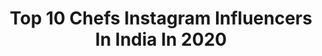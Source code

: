 ---
title: Top 10 Chefs Instagram Influencers In India In 2020
description: Identify the most popular Instagram accounts on inBeat.
platform: Instagram
profiles:
  - username: "chefmanishmehrotra"
    fullname: >-
      Manish Mehrotra
    location: "India"
    followers: 31686
    engagement: 270
    commentsToLikes: 0.022232
    avatar: "https://scontent-bos3-1.cdninstagram.com/v/t51.2885-19/s320x320/13744247_1747531292184701_417356359_a.jpg?_nc_ht=scontent-bos3-1.cdninstagram.com&_nc_ohc=Bn8cBoK4970AX9ifkwi&oh=8de00574cb7506a88d76679ce076a1d9&oe=5EB95FBB"
    verified: false
    hashtags: "#mexicocity, #condenasttraveler, #worlds50bestrestaurants, #books"
  - username: "__miss_manu__"
    fullname: >-
      MrUDulA DiXiT
    location: "India"
    followers: 4654
    engagement: 1393
    commentsToLikes: 0.037572
    avatar: "https://scontent-ams4-1.cdninstagram.com/v/t51.2885-19/s320x320/83629713_2635053136821405_2992473022734008320_n.jpg?_nc_ht=scontent-ams4-1.cdninstagram.com&_nc_ohc=TpBho2qy8JsAX-ySIjA&oh=cc1c3c2732f398b23e2dff03fe6b8fcd&oe=5EBC31AC"
    verified: false
    hashtags: "#handwashchallenge, #doubleexposure, #jadsedardkomitao, #chupachupslollycraze"
  - username: "floydcardoz"
    fullname: >-
      Floyd Cardoz
    location: "India"
    followers: 31489
    engagement: 795
    commentsToLikes: 0.044538
    avatar: "https://instagram.fbkk5-5.fna.fbcdn.net/v/t51.2885-19/s320x320/47308963_342476206550681_9221121229178535936_n.jpg?_nc_ht=instagram.fbkk5-5.fna.fbcdn.net&_nc_ohc=lhByooPLgFkAX_tF-kq&oh=2522268760003211e6bdf4f76b16a7a4&oe=5EB12ADB"
    verified: false
    hashtags: "#floydsfood, #mumbai, #uglydelicious, #malai"
  - username: "echoinsta"
    fullname: >-
      Ekavali Khanna
    location: "India"
    followers: 20188
    engagement: 233
    commentsToLikes: 0.055561
    avatar: "https://scontent-lhr8-1.cdninstagram.com/v/t51.2885-19/s320x320/79178906_2474321326029175_1240497038823522304_n.jpg?_nc_ht=scontent-lhr8-1.cdninstagram.com&_nc_ohc=3PofucmLUIkAX97gz0x&oh=5ae65c58cfab42a12465c80988640769&oe=5EBB607E"
    verified: true
    hashtags: "#selfcare, #healthforall, #lovelylight, #instadailyphoto"
  - username: "karishma_sakhrani"
    fullname: >-
      Karishma Sakhrani
    location: "India"
    followers: 93533
    engagement: 100
    commentsToLikes: 0.026511
    avatar: "https://scontent-ams4-1.cdninstagram.com/v/t51.2885-19/s320x320/52569848_612779352500837_9181101883555577856_n.jpg?_nc_ht=scontent-ams4-1.cdninstagram.com&_nc_ohc=reWw31jFcsMAX-Jm9pA&oh=8856076ad85de5b284ba8eca9744a17a&oe=5EB20465"
    verified: false
    hashtags: "#fashion, #greenstrides, #avocado, #equalpartnership"
  - username: "wompindiacooks"
    fullname: >-
      Bhoomika Vinay
    location: "India"
    followers: 2930
    engagement: 1449
    commentsToLikes: 0.134320
    avatar: "https://scontent-lht6-1.cdninstagram.com/v/t51.2885-19/s320x320/76843513_539453959986468_5887972439907893248_n.jpg?_nc_ht=scontent-lht6-1.cdninstagram.com&_nc_ohc=kbizFXmwNQsAX8kNlnu&oh=7f1dfd7ca4743ef1768060be3df50b1f&oe=5EBC1078"
    verified: false
    hashtags: "#dahipuri, #wompindiacooks, #homefood, #desifood"
  - username: "parthbajaj"
    fullname: >-
      Parth Bajaj
    location: "India"
    followers: 66632
    engagement: 618
    commentsToLikes: 0.024936
    avatar: "https://scontent-atl3-1.cdninstagram.com/v/t51.2885-19/s320x320/73495487_705362003206689_3324775282375655424_n.jpg?_nc_ht=scontent-atl3-1.cdninstagram.com&_nc_ohc=-QQaQo4SoQIAX_5yCoN&oh=2a0919295b5133104be8a6a7b3ae4fb0&oe=5EBBFDAA"
    verified: true
    hashtags: "#recipe, #gharkakhana, #eating, #dimsum"
  - username: "hudson.plus.harper"
    fullname: >-
      Hudson + Harper
    location: "India"
    followers: 6337
    engagement: 987
    commentsToLikes: 0.044991
    avatar: "https://scontent-lht6-1.cdninstagram.com/v/t51.2885-19/s320x320/78953740_2835436989848794_7421635588350017536_n.jpg?_nc_ht=scontent-lht6-1.cdninstagram.com&_nc_ohc=m0_fykXfIEIAX_7bID3&oh=e5762a7d6eb506304b955be840ab98c5&oe=5EB3AEED"
    verified: false
    hashtags: "#couristan, #stillseeing2020, #ad, #brooklinen"
  - username: "yummcrumbz"
    fullname: >-
      Vaishali Singh
    location: "India"
    followers: 9289
    engagement: 919
    commentsToLikes: 0.488741
    avatar: "https://scontent-ams4-1.cdninstagram.com/v/t51.2885-19/s320x320/89832596_522270155339701_6496705172746534912_n.jpg?_nc_ht=scontent-ams4-1.cdninstagram.com&_nc_ohc=2bB16engeDwAX8UKGMh&oh=57965460fed14db34854b16cef6434fb&oe=5EBBBCF2"
    verified: false
    hashtags: "#meethiboondi, #chilled, #bdaycelebration, #savourymuffins"
  - username: "_r_i_t_z_z_y_"
    fullname: >-
      🐼The_foodie_panda🐼
    location: "India"
    followers: 2734
    engagement: 1102
    commentsToLikes: 0.208384
    avatar: "https://scontent-ams4-1.cdninstagram.com/v/t51.2885-19/s320x320/67372198_2493381237557858_1074644003355361280_n.jpg?_nc_ht=scontent-ams4-1.cdninstagram.com&_nc_ohc=ZgvAg2eLVyMAX_WlqPJ&oh=0140047fd9451abda69778ed42bcf673&oe=5EB3CD74"
    verified: false
    hashtags: "#momos, #freshstart, #coldcoffee, #foodporn"
---